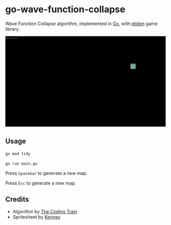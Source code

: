 # go-wave-function-collapse

Wave Function Collapse algorithm, implemented in [Go](https://golang.org), with [ebiten](https://github.com/hajimehoshi/ebiten) game library.

![GIF animation of WFC algorithm](gifs/gowfc.gif)

## Usage

```go mod tidy```

```go run main.go```

Press ```Spacebar``` to generate a new map. 

Press ```Esc``` to generate a new map.

## Credits

- Algorithm by [The Coding Train](https://thecodingtrain.com/challenges/171-wave-function-collapse)
- Spritesheet by [Kenney](https://kenney.nl)
